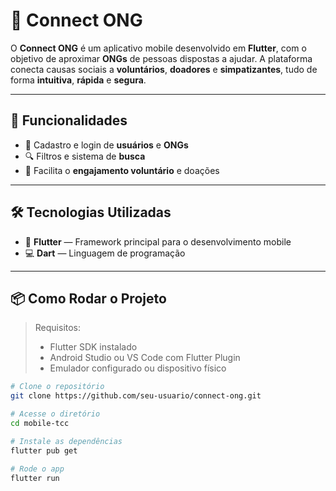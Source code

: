 # 📱 Connect ONG

O **Connect ONG** é um aplicativo mobile desenvolvido em **Flutter**, com o objetivo de aproximar **ONGs** de pessoas dispostas a ajudar. A plataforma conecta causas sociais a **voluntários**, **doadores** e **simpatizantes**, tudo de forma **intuitiva**, **rápida** e **segura**.

---

## 🚀 Funcionalidades

- 🧾 Cadastro e login de **usuários** e **ONGs**
- 🔍 Filtros e sistema de **busca**
- 🤝 Facilita o **engajamento voluntário** e doações

---

## 🛠️ Tecnologias Utilizadas

- 🧩 **Flutter** — Framework principal para o desenvolvimento mobile
- 💻 **Dart** — Linguagem de programação

---

## 📦 Como Rodar o Projeto

> Requisitos:
> - Flutter SDK instalado
> - Android Studio ou VS Code com Flutter Plugin
> - Emulador configurado ou dispositivo físico

```bash
# Clone o repositório
git clone https://github.com/seu-usuario/connect-ong.git

# Acesse o diretório
cd mobile-tcc

# Instale as dependências
flutter pub get

# Rode o app
flutter run
